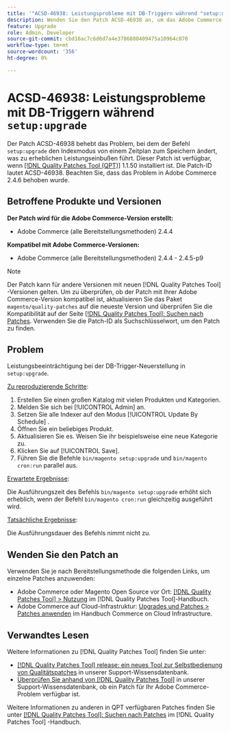 ```yaml
---
title: '"ACSD-46938: Leistungsprobleme mit DB-Triggern während "setup:upgrade"'
description: Wenden Sie den Patch ACSD-46938 an, um das Adobe Commerce-Problem zu beheben, bei dem der Befehl "setup:upgrade"den Indexmodus von geplant zu speichern ändert und zu erheblichen Leistungseinbußen führt.
feature: Upgrade
role: Admin, Developer
source-git-commit: cbd16ac7c6d6d7a4e3786880409475a10964c070
workflow-type: tm+mt
source-wordcount: '356'
ht-degree: 0%

---
```


# ACSD-46938: Leistungsprobleme mit DB-Triggern während `setup:upgrade`

Der Patch ACSD-46938 behebt das Problem, bei dem der Befehl `setup:upgrade` den Indexmodus von einem Zeitplan zum Speichern ändert, was zu erheblichen Leistungseinbußen führt. Dieser Patch ist verfügbar, wenn [[!DNL Quality Patches Tool (QPT)]](/help/announcements/adobe-commerce-announcements/magento-quality-patches-released-new-tool-to-self-serve-quality-patches.md) 1.1.50 installiert ist. Die Patch-ID lautet ACSD-46938. Beachten Sie, dass das Problem in Adobe Commerce 2.4.6 behoben wurde.

## Betroffene Produkte und Versionen

**Der Patch wird für die Adobe Commerce-Version erstellt:**

* Adobe Commerce (alle Bereitstellungsmethoden) 2.4.4

**Kompatibel mit Adobe Commerce-Versionen:**

* Adobe Commerce (alle Bereitstellungsmethoden) 2.4.4 - 2.4.5-p9

>[!NOTE]
>
>Der Patch kann für andere Versionen mit neuen [!DNL Quality Patches Tool] -Versionen gelten. Um zu überprüfen, ob der Patch mit Ihrer Adobe Commerce-Version kompatibel ist, aktualisieren Sie das Paket `magento/quality-patches` auf die neueste Version und überprüfen Sie die Kompatibilität auf der Seite [[!DNL Quality Patches Tool]: Suchen nach Patches](https://experienceleague.adobe.com/tools/commerce-quality-patches/index.html). Verwenden Sie die Patch-ID als Suchschlüsselwort, um den Patch zu finden.

## Problem

Leistungsbeeinträchtigung bei der DB-Trigger-Neuerstellung in `setup:upgrade`.

<u>Zu reproduzierende Schritte</u>:

1. Erstellen Sie einen großen Katalog mit vielen Produkten und Kategorien.
1. Melden Sie sich bei [!UICONTROL Admin] an.
1. Setzen Sie alle Indexer auf den Modus [!UICONTROL Update By Schedule] .
1. Öffnen Sie ein beliebiges Produkt.
1. Aktualisieren Sie es. Weisen Sie ihr beispielsweise eine neue Kategorie zu.
1. Klicken Sie auf [!UICONTROL Save].
1. Führen Sie die Befehle `bin/magento setup:upgrade` und `bin/magento cron:run` parallel aus.

<u>Erwartete Ergebnisse</u>:

Die Ausführungszeit des Befehls `bin/magento setup:upgrade` erhöht sich erheblich, wenn der Befehl `bin/magento cron:run` gleichzeitig ausgeführt wird.

<u>Tatsächliche Ergebnisse</u>:

Die Ausführungsdauer des Befehls nimmt nicht zu.

## Wenden Sie den Patch an

Verwenden Sie je nach Bereitstellungsmethode die folgenden Links, um einzelne Patches anzuwenden:

* Adobe Commerce oder Magento Open Source vor Ort: [[!DNL Quality Patches Tool] > Nutzung](https://experienceleague.adobe.com/docs/commerce-operations/tools/quality-patches-tool/usage.html) im [!DNL Quality Patches Tool]-Handbuch.
* Adobe Commerce auf Cloud-Infrastruktur: [Upgrades und Patches > Patches anwenden](https://experienceleague.adobe.com/docs/commerce-cloud-service/user-guide/develop/upgrade/apply-patches.html) im Handbuch Commerce on Cloud Infrastructure.

## Verwandtes Lesen

Weitere Informationen zu [!DNL Quality Patches Tool] finden Sie unter:

* [[!DNL Quality Patches Tool] release: ein neues Tool zur Selbstbedienung von Qualitätspatches](/help/announcements/adobe-commerce-announcements/magento-quality-patches-released-new-tool-to-self-serve-quality-patches.md) in unserer Support-Wissensdatenbank.
* [Überprüfen Sie anhand von  [!DNL Quality Patches Tool]](/help/support-tools/patches-available-in-qpt-tool/check-patch-for-magento-issue-with-magento-quality-patches.md) in unserer Support-Wissensdatenbank, ob ein Patch für Ihr Adobe Commerce-Problem verfügbar ist.

Weitere Informationen zu anderen in QPT verfügbaren Patches finden Sie unter [[!DNL Quality Patches Tool]: Suchen nach Patches](https://experienceleague.adobe.com/tools/commerce-quality-patches/index.html) im [!DNL Quality Patches Tool] -Handbuch.
